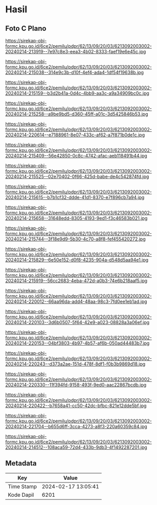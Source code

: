 # Hasil

## Foto C Plano

https://sirekap-obj-formc.kpu.go.id/6ce2/pemilu/pdpr/62/13/09/20/03/6213092003002-20240214-213919--7e97c8e3-eea3-4b02-8333-faef19e6e45c.jpg

https://sirekap-obj-formc.kpu.go.id/6ce2/pemilu/pdpr/62/13/09/20/03/6213092003002-20240214-215038--314e9c3b-d10f-4ef4-ada4-1df54f19638b.jpg

https://sirekap-obj-formc.kpu.go.id/6ce2/pemilu/pdpr/62/13/09/20/03/6213092003002-20240214-215159--b3d2b41a-0d4c-4bb9-aa3c-a9a34909bc0c.jpg

https://sirekap-obj-formc.kpu.go.id/6ce2/pemilu/pdpr/62/13/09/20/03/6213092003002-20240214-215258--a9be9bd5-d360-45ff-a01c-3d5425846b53.jpg

https://sirekap-obj-formc.kpu.go.id/6ce2/pemilu/pdpr/62/13/09/20/03/6213092003002-20240214-220614--e7188961-8e07-433c-af62-a7f871b0de1c.jpg

https://sirekap-obj-formc.kpu.go.id/6ce2/pemilu/pdpr/62/13/09/20/03/6213092003002-20240214-215409--56e42850-0c8c-4742-afac-aeb118491b44.jpg

https://sirekap-obj-formc.kpu.go.id/6ce2/pemilu/pdpr/62/13/09/20/03/6213092003002-20240214-215525--02e70402-0f66-425d-babe-de4c542874fd.jpg

https://sirekap-obj-formc.kpu.go.id/6ce2/pemilu/pdpr/62/13/09/20/03/6213092003002-20240214-215615--b7b1cf32-ddde-41d1-8370-e7f896cb7a94.jpg

https://sirekap-obj-formc.kpu.go.id/6ce2/pemilu/pdpr/62/13/09/20/03/6213092003002-20240214-215658--31648edd-8305-4193-9ed1-f3c46583b021.jpg

https://sirekap-obj-formc.kpu.go.id/6ce2/pemilu/pdpr/62/13/09/20/03/6213092003002-20240214-215744--3f18e9d9-5b30-4c70-a8f8-fef455420272.jpg

https://sirekap-obj-formc.kpu.go.id/6ce2/pemilu/pdpr/62/13/09/20/03/6213092003002-20240214-215829--6e50e152-d0f8-4235-904a-d548d5aa94e1.jpg

https://sirekap-obj-formc.kpu.go.id/6ce2/pemilu/pdpr/62/13/09/20/03/6213092003002-20240214-215919--56cc2683-4eba-472d-a0b3-74e6b218aaf5.jpg

https://sirekap-obj-formc.kpu.go.id/6ce2/pemilu/pdpr/62/13/09/20/03/6213092003002-20240214-220012--66aa96da-add4-48aa-98c3-7fd0ee1eb1ad.jpg

https://sirekap-obj-formc.kpu.go.id/6ce2/pemilu/pdpr/62/13/09/20/03/6213092003002-20240214-220103--3d6b0507-5f64-42e9-a023-08828a3a06ef.jpg

https://sirekap-obj-formc.kpu.go.id/6ce2/pemilu/pdpr/62/13/09/20/03/6213092003002-20240214-220153--04bf3803-4b97-4b57-af6b-050ad44483b7.jpg

https://sirekap-obj-formc.kpu.go.id/6ce2/pemilu/pdpr/62/13/09/20/03/6213092003002-20240214-220243--d373a2ae-151d-478f-8df1-f0b3b9869d18.jpg

https://sirekap-obj-formc.kpu.go.id/6ce2/pemilu/pdpr/62/13/09/20/03/6213092003002-20240214-220330--11f394fd-9158-493f-9ed0-aac22867bcdb.jpg

https://sirekap-obj-formc.kpu.go.id/6ce2/pemilu/pdpr/62/13/09/20/03/6213092003002-20240214-220422--b7658a41-cc50-42dc-bfbc-821e12dde5bf.jpg

https://sirekap-obj-formc.kpu.go.id/6ce2/pemilu/pdpr/62/13/09/20/03/6213092003002-20240214-221704--b655d6ff-3cca-4273-a8f3-220a60359c84.jpg

https://sirekap-obj-formc.kpu.go.id/6ce2/pemilu/pdpr/62/13/09/20/03/6213092003002-20240214-214512--108aca59-72d4-433b-9db3-4f1492287201.jpg


## Metadata

| Key        | Value               |
| ---------- | ------------------- |
| Time Stamp | 2024-02-17 13:05:41 |
| Kode Dapil | 6201                |



